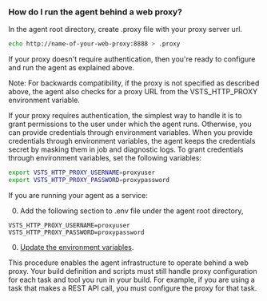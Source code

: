 ### How do I run the agent behind a web proxy?

In the agent root directory, create .proxy file with your proxy server url.

```bash
echo http://name-of-your-web-proxy:8888 > .proxy
```  

If your proxy doesn't require authentication, then you're ready to configure and run the agent as explained above.

Note: For backwards compatibility, if the proxy is not specified as described above, the agent also checks for a proxy URL from the VSTS_HTTP_PROXY environment variable.

If your proxy requires authentication, the simplest way to handle it is to grant permissions to the user under which the agent runs. Otherwise, you can provide credentials through environment variables. When you provide credentials through environment variables, the agent keeps the credentials secret by masking them in job and diagnostic logs. To grant credentials through environment variables, set the following variables:

```bash
export VSTS_HTTP_PROXY_USERNAME=proxyuser
export VSTS_HTTP_PROXY_PASSWORD=proxypassword
```  

If you are running your agent as a service:

0. Add the following section to .env file under the agent root directory,
 ```
VSTS_HTTP_PROXY_USERNAME=proxyuser
VSTS_HTTP_PROXY_PASSWORD=proxypassword
 ```

0. [Update the environment variables](../../v2-linux.md#service-update-environment-variables).

This procedure enables the agent infrastructure to operate behind a web proxy. Your build definition and scripts must still handle proxy configuration for each task and tool you run in your build. For example, if you are using a task that makes a REST API call, you must configure the proxy for that task.